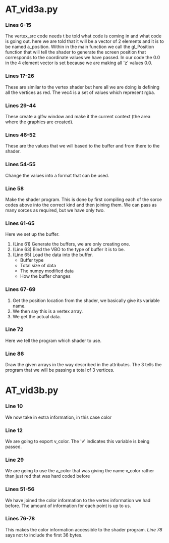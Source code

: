 # AT_vid3a.py
### Lines 6-15
The vertex_src code needs t be told what code is coming in and what code is going out.  here we are told that it will be a vector of 2 elements and it is to be named a_position.  Within in the main function we call the gl_Position function that will tell the shader to generate the screen position that corresponds to the coordinate values we have passed.  In our code the 0.0 in the 4 element vector is set because we are making all 'z' values 0.0.
### Lines 17-26
These are similar to the vertex shader but here all we are doing is defining all the vertices as red.  The vec4 is a set of values which represent rgba.
### Lines 29-44
These create a glfw window and make it the current context (the area where the graphics are created).
### Lines 46-52
These are the values that we will based to the buffer and from there to the shader.
### Lines 54-55
Change the values into a format that can be used.
### Line 58
Make the shader program.  This is done by first compiling each of the sorce codes above into the correct kind and then joining them.  We can pass as many sorces as required, but we have only two.
### Lines 61-65
Here we set up the buffer.
1. (Line 61) Generate the buffers, we are only creating one.
2. (Line 63) Bind the VBO to the type of buffer it is to be.
3. (Line 65) Load the data into the buffer.
   * Buffer type
   * Total size of data
   * The numpy modified data
   * How the buffer changes
### Lines 67-69
1. Get the position location from the shader, we basically give its variable name.
2. We then say this is a vertex array.
3. We get the actual data.
### Line 72
Here we tell the program which shader to use.
### Line 86
Draw the given arrays in the way described in the attributes.  The 3 tells the program that we will be passing a total of 3 vertices.
# AT_vid3b.py
### Line 10
We now take in extra information, in this case color
### Line 12
We are going to export v_color.  The 'v' indicates this variable is being passed.
### Line 29
We are going to use the a_color that was giving the name v_color rather than just red that was hard coded before
### Lines 51-56
We have joined the color information to the vertex information we had before.  The amount of information for each point is up to us.
### Lines 76-78
This makes the color information accessible to the shader program. _Line 78_ says not to include the first 36 bytes.
